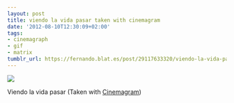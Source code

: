 ```yaml
---
layout: post
title: viendo la vida pasar taken with cinemagram
date: '2012-08-10T12:30:09+02:00'
tags:
- cinemagraph
- gif
- matrix
tumblr_url: https://fernando.blat.es/post/29117633320/viendo-la-vida-pasar-taken-with-cinemagram
---
```

 ![](/tumblr_files/tumblr_m8jbu9fK4H1qz4y16o1_250.gif)  

Viendo la vida pasar (Taken with [Cinemagram](http://cinemagr.am))
